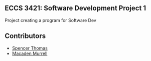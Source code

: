 ## ECCS 3421: Software Development Project 1

Project creating a program for Software Dev

## Contributors
- [Spencer Thomas](https://github.com/RealGenius1)
- [Macaden Murrell](https://github.com/mmurrell0)
